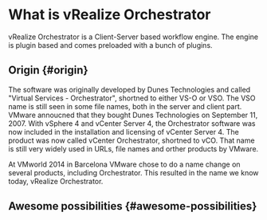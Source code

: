 # What is vRealize Orchestrator

vRealize Orchestrator is a Client-Server based workflow engine. The engine is plugin based and comes preloaded with a bunch of plugins.

## Origin {#origin}

The software was originally developed by Dunes Technologies and called "Virtual Services - Orchestrator", shortned to either VS-O or VSO. The VSO name is still seen in some file names, both in the server and client part. VMware annoucned that they bought Dunes Technologies on September 11, 2007. With vSphere 4 and vCenter Server 4, the Orchestrator software was now included in the installation and licensing of vCenter Server 4. The product was now called vCenter Orchestrator, shortned to vCO. That name is still very widely used in URLs, file names and orther products by VMware.

At VMworld 2014 in Barcelona VMware chose to do a name change on several products, including Orchestrator. This resulted in the name we know today, vRealize Orchestrator.

## Awesome possibilities {#awesome-possibilities}

